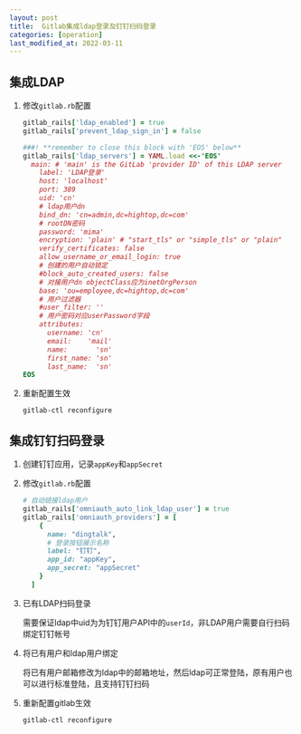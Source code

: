 ```yaml
---
layout: post
title:  Gitlab集成ldap登录及钉钉扫码登录
categories: [operation]
last_modified_at: 2022-03-11
---
```


## 集成LDAP
1. 修改`gitlab.rb`配置
    ```ruby
    gitlab_rails['ldap_enabled'] = true
    gitlab_rails['prevent_ldap_sign_in'] = false
    
    ###! **remember to close this block with 'EOS' below**
    gitlab_rails['ldap_servers'] = YAML.load <<-'EOS'
      main: # 'main' is the GitLab 'provider ID' of this LDAP server
        label: 'LDAP登录'
        host: 'localhost'
        port: 389
        uid: 'cn'
        # ldap用户dn
        bind_dn: 'cn=admin,dc=hightop,dc=com'
        # rootDN密码
        password: 'mima'
        encryption: 'plain' # "start_tls" or "simple_tls" or "plain"
        verify_certificates: false
        allow_username_or_email_login: true
        # 创建的用户自动锁定
        #block_auto_created_users: false
        # 对接用户dn objectClass应为inetOrgPerson
        base: 'ou=employee,dc=hightop,dc=com'
        # 用户过滤器
        #user_filter: ''
        # 用户密码对应userPassword字段
        attributes:
          username: 'cn'
          email:    'mail'
          name:       'sn'
          first_name: 'sn'
          last_name:  'sn'
    EOS
    ```
2. 重新配置生效
    ```shell
    gitlab-ctl reconfigure
    ```

## 集成钉钉扫码登录
1. 创建钉钉应用，记录`appKey`和`appSecret`
2. 修改`gitlab.rb`配置
    ```ruby
    # 自动链接ldap用户
    gitlab_rails['omniauth_auto_link_ldap_user'] = true
    gitlab_rails['omniauth_providers'] = [
        {
          name: "dingtalk",
          # 登录按钮展示名称
          label: "钉钉",
          app_id: "appKey",
          app_secret: "appSecret"
        }
      ]
    ```

3. 已有LDAP扫码登录

    需要保证ldap中uid为为钉钉用户API中的`userId`，非LDAP用户需要自行扫码绑定钉钉帐号

4. 将已有用户和ldap用户绑定

    将已有用户邮箱修改为ldap中的邮箱地址，然后ldap可正常登陆，原有用户也可以进行标准登陆，且支持钉钉扫码

5. 重新配置gitlab生效
    ```shell
    gitlab-ctl reconfigure
    ```
